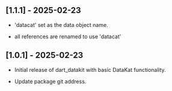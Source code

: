 ## [1.1.1] - 2025-02-23
- 'datacat' set as the data object name.
+ all references are renamed to use 'datacat'

## [1.0.1] - 2025-02-23
- Initial release of dart_datakit with basic DataKat functionality.
+ Update package git address.